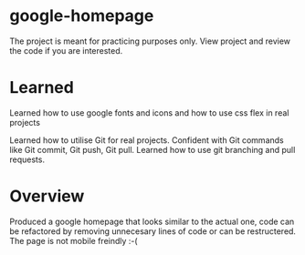 # google-homepage
The project is meant for practicing purposes only. View project and review the code if you are interested.
# Learned

Learned how to use google fonts and icons and how to use css flex in real projects

Learned how to utilise Git for real projects. Confident with Git commands like Git commit, Git push, Git pull.
Learned how to use git branching and pull requests.

# Overview
Produced a google homepage that looks similar to the actual one, code can be refactored by removing unnecesary lines of code or can be restructered. 
The page is not mobile freindly :-(


